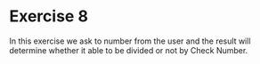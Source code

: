 # Exercise 8
In this exercise we ask to number from the user and the result
will determine whether it able to be divided or not by Check
Number.
